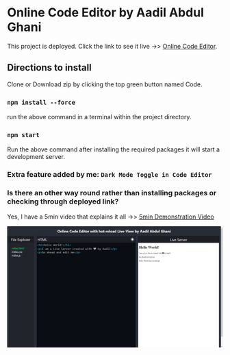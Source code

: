 # Online Code Editor by Aadil Abdul Ghani

This project is deployed. Click the link to see it live ->> [Online Code Editor](https://aadilghani1.github.io/online-code-editor/).

## Directions to install

Clone or Download zip by clicking the top green button named Code.

### `npm install --force`

run the above command in a terminal within the project directory.

### `npm start`

Run the above command after installing the required packages it will start a development server.

### Extra feature added by me: `Dark Mode Toggle in Code Editor`

### Is there an other way round rather than installing packages or checking through deployed link?

Yes, I have a 5min video that explains it all ->> [5min Demonstration Video](https://www.loom.com/share/712b7d13d0b4418f8db7df0828044f6b)

![Sample](readMeSample.PNG)
